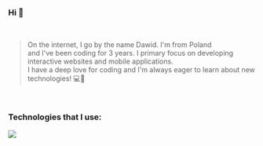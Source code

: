 ### Hi 👋

<br>

> On the internet, I go by the name Dawid. I'm from Poland <br> and I've been coding for 3 years. I primary focus on developing <br> interactive websites and mobile applications. <br> I have a deep love for coding and I'm always eager to learn about new technologies! 💻📱

<br>

### Technologies that I use:

<p align="left">
  <a href="https://skillicons.dev">
    <img src="https://skillicons.dev/icons?i=vscode,react,bots,css,tailwind,mongo,nodejs,express,figma,javascript,html,git" />
  </a>
</p>
